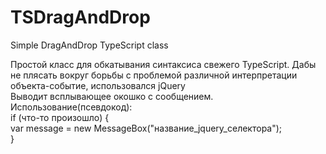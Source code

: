 TSDragAndDrop
=============

Simple DragAndDrop TypeScript class

Простой класс для обкатывания синтаксиса свежего TypeScript. Дабы не плясать вокруг борьбы с проблемой различной интерпретации объекта-событие, использовался jQuery<br>
Выводит всплывающее окошко с сообщением. <br>
Использование(псевдокод):<br>
if (что-то произошло) {<br>
  var message = new MessageBox("название_jquery_селектора");<br>
}
